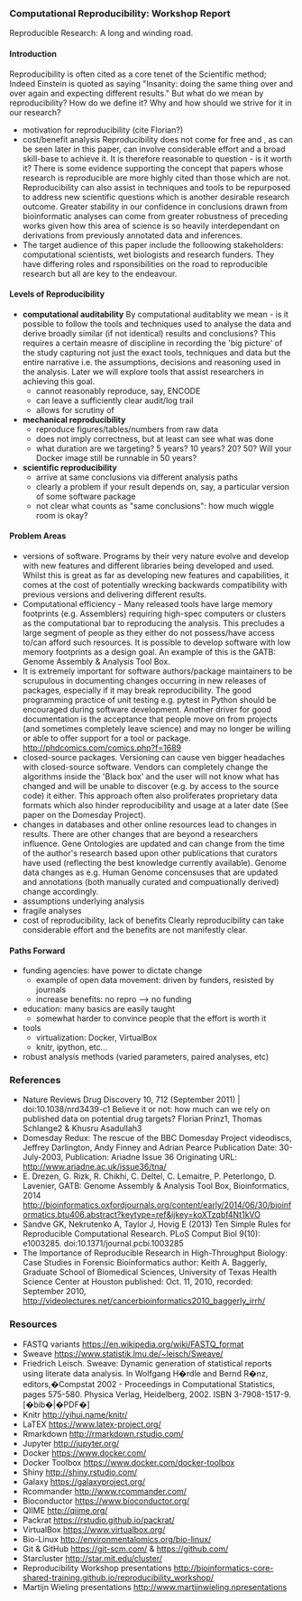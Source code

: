 ### Computational Reproducibility: Workshop Report ###
Reproducible Research: A long and winding road.

#### Introduction ####
Reproducibility is often cited as a core tenet of the Scientific method; Indeed Einstein is quoted as saying "Insanity: doing the same thing over and over again and expecting different results." But what do we mean by reproducibility? How do we define it? Why and how should we strive for it in our research?
  - motivation for reproducibility (cite Florian?)
  - cost/benefit analysis
  Reproducibility does not come for free and , as can be seen later in this paper, can involve considerable effort and a broad skill-base to achieve it. It is therefore reasonable to question - is it worth it?
There is some evidence supporting the concept that papers whose research is reproducible are more highly cited than those which are not.
Reproducibility can also assist in techniques and tools to be repurposed to address new scientific questions which is another desirable research outcome.
Greater stability in our confidence in conclusions drawn from bioinformatic analyses can come from greater robustness of preceding works given how this area of science is so heavily interdependant on derivations from previously annotated data and inferences.
  - The target audience of this paper include the folloowing stakeholders: computational scientists, wet biologists and research funders. They have differing roles and rsponsibilities on the road to reproducible research but all are key to the endeavour.

#### Levels of Reproducibility ####

  - **computational auditability**
  By computational auditablity we mean - is it possible to follow the tools and techniques used to analyse the data and derive broadly similar (if not identical) results and conclusions? This requires a certain measre of discipline in recording the 'big picture' of the study capturing not just the exact tools, techniques and data but the entire narrative i.e. the assumptions, decisions and reasoning  used in the analysis. Later we will explore tools that assist researchers in achieving this goal.
    - cannot reasonably reproduce, say, ENCODE
    - can leave a sufficiently clear audit/log trail
    - allows for scrutiny of 
  - **mechanical reproducibility**
    - reproduce figures/tables/numbers from raw data
    - does not imply correctness, but at least can see what was done
    - what duration are we targeting? 5 years? 10 years? 20? 50?  Will your Docker image still be runnable in 50 years?
  - **scientific reproducibility**
    - arrive at same conclusions via different analysis paths
    - clearly a problem if your result depends on, say, a particular version of some software package
    - not clear what counts as "same conclusions": how much wiggle room is okay?

#### Problem Areas ####

  - versions of software. Programs by their very nature evolve and develop with new features and different libraries being developed and used. Whilst this is great as far as developing new features and capabilities, it comes at the cost of potentially wrecking backwards compatibility with previous versions and delivering different results.
  - Computational efficiency - Many released tools have large memory footprints (e.g. Assemblers) requiring high-spec computers or clusters as the computational bar to reproducing the analysis. This precludes a large segment of people as they either do not possess/have access to/can afford such resources. It is possible to develop software with low memory footprints as a design goal. An example of this is the GATB: Genome Assembly & Analysis Tool Box.
  - It is extremely important for software authors/package maintainers to be scrupulous in documenting changes occurring in new releases of packages, especially if it may break reproducibility. The good programming practice of unit testing e.g. pytest in Python should be encouraged during software development. Another driver for good documentation is the acceptance that people move on from projects (and sometimes completely leave science) and may no longer be willing or able to offer support for a tool or package.
http://phdcomics.com/comics.php?f=1689
  - closed-source packages. Versioning can cause ven bigger headaches with closed-source software. Vendors can completely change the algorithms inside the 'Black box' and the user will not know what has changed and will be unable to discover (e.g. by access to the source code) it either. This approach often also proliferates proprietary data formats which also hinder reproducibility and usage at a later date (See paper on the Domesday Project).
  - changes in databases and other online resources lead to changes in results. There are other changes that are beyond a researchers influence. Gene Ontologies are updated and can change from the time of the author's research based upon other publications that curators have used (reflecting the best knowledge currently available). Genome data changes as e.g. Human Genome concensuses that are updated and annotations (both manually curated and compuationally derived) change accordingly.
  - assumptions underlying analysis
  - fragile analyses
  - cost of reproducibility, lack of benefits
Clearly reproducibility can take considerable effort and the benefits are not manifestly clear.

#### Paths Forward ####

  - funding agencies: have power to dictate change
    - example of open data movement: driven by funders, resisted by journals
    - increase benefits: no repro --> no funding
  - education: many basics are easily taught
    - somewhat harder to convince people that the effort is worth it
  - tools
    - virtualization: Docker, VirtualBox
    - knitr, ipython, etc...
  - robust analysis methods (varied parameters, paired analyses, etc)

### References ###
* Nature Reviews Drug Discovery 10, 712 (September 2011) | doi:10.1038/nrd3439-c1
Believe it or not: how much can we rely on published data on potential drug targets?
Florian Prinz1, Thomas Schlange2 & Khusru Asadullah3
* Domesday Redux: The rescue of the BBC Domesday Project videodiscs, Jeffrey Darlington, Andy Finney and Adrian Pearce
Publication Date: 30-July-2003, Publication: Ariadne Issue 36
Originating URL: http://www.ariadne.ac.uk/issue36/tna/
* E. Drezen, G. Rizk, R. Chikhi, C. Deltel, C. Lemaitre, P. Peterlongo, D. Lavenier, GATB: Genome Assembly & Analysis Tool Box, Bioinformatics, 2014 http://bioinformatics.oxfordjournals.org/content/early/2014/06/30/bioinformatics.btu406.abstract?keytype=ref&ijkey=koXTzqbf4Nt1kVO
* Sandve GK, Nekrutenko A, Taylor J, Hovig E (2013) Ten Simple Rules for Reproducible Computational Research. PLoS Comput Biol 9(10): e1003285. doi:10.1371/journal.pcbi.1003285
* The Importance of Reproducible Research in High-Throughput Biology: Case Studies in Forensic Bioinformatics
author: Keith A. Baggerly, Graduate School of Biomedical Sciences, University of Texas Health Science Center at Houston 
published: Oct. 11, 2010,   recorded: September 2010,   http://videolectures.net/cancerbioinformatics2010_baggerly_irrh/ 

### Resources ###

* FASTQ variants  https://en.wikipedia.org/wiki/FASTQ_format 
* Sweave https://www.statistik.lmu.de/~leisch/Sweave/ 
* Friedrich Leisch. Sweave: Dynamic generation of statistical reports using literate data analysis. In Wolfgang H�rdle and Bernd R�nz, editors,�Compstat 2002 - Proceedings in Computational Statistics, pages 575-580. Physica Verlag, Heidelberg, 2002. ISBN 3-7908-1517-9. [�bib�|�PDF�]
* Knitr http://yihui.name/knitr/ 
* LaTEX https://www.latex-project.org/ 
* Rmarkdown http://rmarkdown.rstudio.com/ 
* Jupyter http://jupyter.org/ 
* Docker https://www.docker.com/ 
* Docker Toolbox https://www.docker.com/docker-toolbox 
* Shiny  http://shiny.rstudio.com/ 
* Galaxy https://galaxyproject.org/ 
* Rcommander http://www.rcommander.com/ 
* Bioconductor https://www.bioconductor.org/ 
* QIIME http://qiime.org/ 
* Packrat https://rstudio.github.io/packrat/ 
* VirtualBox https://www.virtualbox.org/ 
* Bio-Linux http://environmentalomics.org/bio-linux/ 
* Git & GitHub https://git-scm.com/ & https://github.com/ 
* Starcluster http://star.mit.edu/cluster/ 
* Reproducibility Workshop presentations http://bioinformatics-core-shared-training.github.io/reproducibility_workshop/ 
* Martijn Wieling presentations http://www.martijnwieling.npresentations 

